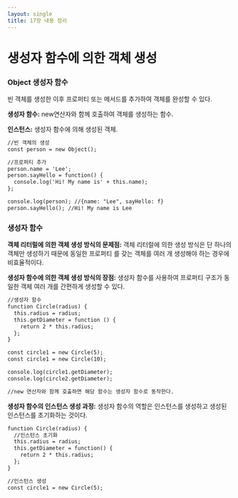 ```yaml
---
layout: single
title: 17장 내용 정리
---
```


# 생성자 함수에 의한 객체 생성

<h3><span style:"color:yellowgreen">Object 생성자 함수</span></h3>
<p>빈 객체를 생성한 이후 프로퍼티 또는 메서드를 추가하여 객체를 완성할 수 있다.</p>
<p><b>생성자 함수:</b> new연산자와 함께 호출하여 객체를 생성하는 함수.</p>
<p><b>인스턴스:</b> 생성자 함수에 의해 생성된 객체.</p>

```html
//빈 객체의 생성
const person = new Object();

//프로퍼티 추가
person.name = 'Lee';
person.sayHello = function() {
  console.log('Hi! My name is' + this.name);
};

console.log(person); //{name: "Lee", sayHello: f}
person.sayHello(); //Hi! My name is Lee
```


<h3><span style:"color:yellowgreen">생성자 함수</span></h3>
<p><b>객체 리터럴에 의한 객체 생성 방식의 문제점:</b> 객체 리터럴에 의한 생성 방식은 단 하나의 객체만 생성하기 때문에 동일한 프로퍼티
를 갖는 객체를 여러 개 생성해야 하는 경우에 비효율적이다.</p>
<p><b>생성자 함수에 의한 객체 생성 방식의 장점:</b> 생성자 함수를 사용하여 프로퍼티 구조가 동일한 객체 여러 개를 간편하게 생성할 수 있다.</p>

```html
//생성자 함수
function Circle(radius) {
  this.radius = radius;
  this.getDiameter = function () {
    return 2 * this.radius;
  };
}

const circle1 = new Circle(5);
const circle1 = new Circle(10);

console.log(circle1.getDiameter);
console.log(circle2.getDiameter);

//new 연산자와 함께 호출하면 해당 함수는 생성자 함수로 동작한다.
```

<p><b>생성자 함수의 인스턴스 생성 과정:</b> 생성자 함수의 역할은 인스턴스를 생성하고 생성된 인스턴스를 초기화하는 것이다.</p>

```html
function Circle(radius) {
  //인스턴스 초기화
  this.radius = radius;
  this.getDiameter = function() {
    return 2 * this.radius;
  };
}

//인스턴스 생성
const circle1 = new Circle(5);
```
